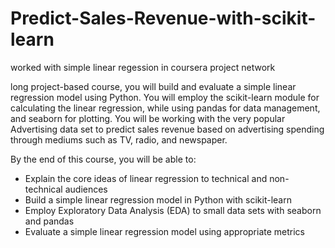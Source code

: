 # Predict-Sales-Revenue-with-scikit-learn
worked with simple linear regession in coursera project network

 long project-based course, you will build and evaluate a simple linear regression model using Python. You will employ the scikit-learn module for calculating the linear regression, while using pandas for data management, and seaborn for plotting. You will be working with the very popular Advertising data set to predict sales revenue based on advertising spending through mediums such as TV, radio, and newspaper. 

By the end of this course, you will be able to:
- Explain the core ideas of linear regression to technical and non-technical audiences
- Build a simple linear regression model in Python with scikit-learn
- Employ Exploratory Data Analysis (EDA) to small data sets with seaborn and pandas
- Evaluate a simple linear regression model using appropriate metrics
